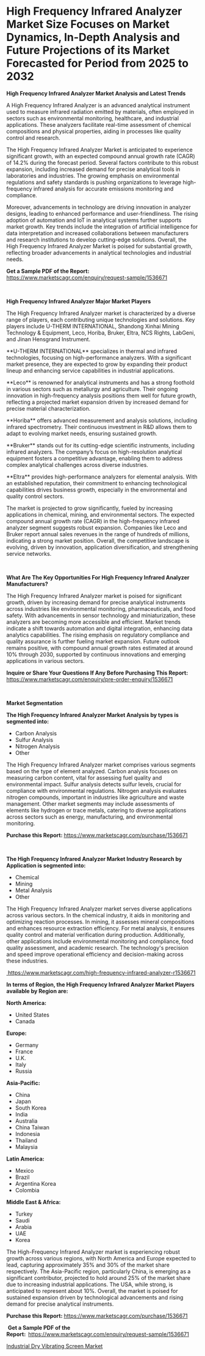 <p><h1>High Frequency Infrared Analyzer Market Size Focuses on Market Dynamics, In-Depth Analysis and Future Projections of its Market Forecasted for Period from 2025 to 2032</h1></p><p><strong>High Frequency Infrared Analyzer Market Analysis and Latest Trends</strong></p>
<p><p>A High Frequency Infrared Analyzer is an advanced analytical instrument used to measure infrared radiation emitted by materials, often employed in sectors such as environmental monitoring, healthcare, and industrial applications. These analyzers facilitate real-time assessment of chemical compositions and physical properties, aiding in processes like quality control and research.</p><p>The High Frequency Infrared Analyzer Market is anticipated to experience significant growth, with an expected compound annual growth rate (CAGR) of 14.2% during the forecast period. Several factors contribute to this robust expansion, including increased demand for precise analytical tools in laboratories and industries. The growing emphasis on environmental regulations and safety standards is pushing organizations to leverage high-frequency infrared analysis for accurate emissions monitoring and compliance.</p><p>Moreover, advancements in technology are driving innovation in analyzer designs, leading to enhanced performance and user-friendliness. The rising adoption of automation and IoT in analytical systems further supports market growth. Key trends include the integration of artificial intelligence for data interpretation and increased collaborations between manufacturers and research institutions to develop cutting-edge solutions. Overall, the High Frequency Infrared Analyzer Market is poised for substantial growth, reflecting broader advancements in analytical technologies and industrial needs.</p></p>
<p><strong>Get a Sample PDF of the Report:&nbsp;</strong> <a href="https://www.marketscagr.com/enquiry/request-sample/1536671?utm_campaign=3215&utm_medium=2&utm_source=Github&utm_content=ia&utm_term=11042025&utm_id=high-frequency-infrared-analyzer">https://www.marketscagr.com/enquiry/request-sample/1536671</a></p>
<p>&nbsp;</p>
<p><strong>High Frequency Infrared Analyzer Major Market Players</strong></p>
<p><p>The High Frequency Infrared Analyzer market is characterized by a diverse range of players, each contributing unique technologies and solutions. Key players include U-THERM INTERNATIONAL, Shandong Xinhai Mining Technology & Equipment, Leco, Horiba, Bruker, Eltra, NCS Rights, LabGeni, and Jinan Hensgrand Instrument.</p><p>**U-THERM INTERNATIONAL** specializes in thermal and infrared technologies, focusing on high-performance analyzers. With a significant market presence, they are expected to grow by expanding their product lineup and enhancing service capabilities in industrial applications.</p><p>**Leco** is renowned for analytical instruments and has a strong foothold in various sectors such as metallurgy and agriculture. Their ongoing innovation in high-frequency analysis positions them well for future growth, reflecting a projected market expansion driven by increased demand for precise material characterization.</p><p>**Horiba** offers advanced measurement and analysis solutions, including infrared spectrometry. Their continuous investment in R&D allows them to adapt to evolving market needs, ensuring sustained growth.</p><p>**Bruker** stands out for its cutting-edge scientific instruments, including infrared analyzers. The company’s focus on high-resolution analytical equipment fosters a competitive advantage, enabling them to address complex analytical challenges across diverse industries.</p><p>**Eltra** provides high-performance analyzers for elemental analysis. With an established reputation, their commitment to enhancing technological capabilities drives business growth, especially in the environmental and quality control sectors.</p><p>The market is projected to grow significantly, fueled by increasing applications in chemical, mining, and environmental sectors. The expected compound annual growth rate (CAGR) in the high-frequency infrared analyzer segment suggests robust expansion. Companies like Leco and Bruker report annual sales revenues in the range of hundreds of millions, indicating a strong market position. Overall, the competitive landscape is evolving, driven by innovation, application diversification, and strengthening service networks.</p></p>
<p>&nbsp;</p>
<p><strong>What Are The Key Opportunities For High Frequency Infrared Analyzer Manufacturers?</strong></p>
<p><p>The High Frequency Infrared Analyzer market is poised for significant growth, driven by increasing demand for precise analytical instruments across industries like environmental monitoring, pharmaceuticals, and food safety. With advancements in sensor technology and miniaturization, these analyzers are becoming more accessible and efficient. Market trends indicate a shift towards automation and digital integration, enhancing data analytics capabilities. The rising emphasis on regulatory compliance and quality assurance is further fueling market expansion. Future outlook remains positive, with compound annual growth rates estimated at around 10% through 2030, supported by continuous innovations and emerging applications in various sectors.</p></p>
<p><strong>Inquire or Share Your Questions If Any Before Purchasing This Report:</strong> <a href="https://www.marketscagr.com/enquiry/pre-order-enquiry/1536671?utm_campaign=3215&utm_medium=2&utm_source=Github&utm_content=ia&utm_term=11042025&utm_id=high-frequency-infrared-analyzer">https://www.marketscagr.com/enquiry/pre-order-enquiry/1536671</a></p>
<p>&nbsp;</p>
<p><strong>Market Segmentation</strong></p>
<p><strong>The High Frequency Infrared Analyzer Market Analysis by types is segmented into:</strong></p>
<p><ul><li>Carbon Analysis</li><li>Sulfur Analysis</li><li>Nitrogen Analysis</li><li>Other</li></ul></p>
<p><p>The High Frequency Infrared Analyzer market comprises various segments based on the type of element analyzed. Carbon analysis focuses on measuring carbon content, vital for assessing fuel quality and environmental impact. Sulfur analysis detects sulfur levels, crucial for compliance with environmental regulations. Nitrogen analysis evaluates nitrogen compounds, important in industries like agriculture and waste management. Other market segments may include assessments of elements like hydrogen or trace metals, catering to diverse applications across sectors such as energy, manufacturing, and environmental monitoring.</p></p>
<p><strong>Purchase this Report:&nbsp;</strong><a href="https://www.marketscagr.com/purchase/1536671?utm_campaign=3215&utm_medium=2&utm_source=Github&utm_content=ia&utm_term=11042025&utm_id=high-frequency-infrared-analyzer">https://www.marketscagr.com/purchase/1536671</a></p>
<p>&nbsp;</p>
<p><strong>The High Frequency Infrared Analyzer Market Industry Research by Application is segmented into:</strong></p>
<p><ul><li>Chemical</li><li>Mining</li><li>Metal Analysis</li><li>Other</li></ul></p>
<p><p>The High Frequency Infrared Analyzer market serves diverse applications across various sectors. In the chemical industry, it aids in monitoring and optimizing reaction processes. In mining, it assesses mineral compositions and enhances resource extraction efficiency. For metal analysis, it ensures quality control and material verification during production. Additionally, other applications include environmental monitoring and compliance, food quality assessment, and academic research. The technology's precision and speed improve operational efficiency and decision-making across these industries.</p></p>
<p><a href="https://www.marketscagr.com/high-frequency-infrared-analyzer-r1536671?utm_campaign=3215&utm_medium=2&utm_source=Github&utm_content=ia&utm_term=11042025&utm_id=high-frequency-infrared-analyzer">&nbsp;https://www.marketscagr.com/high-frequency-infrared-analyzer-r1536671</a></p>
<p><strong>In terms of Region, the High Frequency Infrared Analyzer Market Players available by Region are:</strong></p>
<p>
    <p> <strong> North America: </strong>
        <ul>
            <li>United States</li>
            <li>Canada</li>
        </ul>
        </p> 
    <p> <strong> Europe: </strong>
        <ul>
            <li>Germany</li>
            <li>France</li>
            <li>U.K.</li>
            <li>Italy</li>
            <li>Russia</li>
        </ul>
        </p> 
    <p> <strong> Asia-Pacific: </strong>
        <ul>
            <li>China</li>
            <li>Japan</li>
            <li>South Korea</li>
            <li>India</li>
            <li>Australia</li>
            <li>China Taiwan</li>
            <li>Indonesia</li>
            <li>Thailand</li>
            <li>Malaysia</li>
        </ul>
        </p> 
    <p> <strong> Latin America: </strong>
        <ul>
            <li>Mexico</li>
            <li>Brazil</li>
            <li>Argentina Korea</li>
            <li>Colombia</li>
        </ul>
        </p> 
    <p> <strong> Middle East & Africa: </strong>
        <ul>
            <li>Turkey</li>
            <li>Saudi</li>
            <li>Arabia</li>
            <li>UAE</li>
            <li>Korea</li>
        </ul>
    </p>
    </p>
<p><p>The High-Frequency Infrared Analyzer market is experiencing robust growth across various regions, with North America and Europe expected to lead, capturing approximately 35% and 30% of the market share respectively. The Asia-Pacific region, particularly China, is emerging as a significant contributor, projected to hold around 25% of the market share due to increasing industrial applications. The USA, while strong, is anticipated to represent about 10%. Overall, the market is poised for sustained expansion driven by technological advancements and rising demand for precise analytical instruments.</p></p>
<p><strong>Purchase this Report: </strong><a href="https://www.marketscagr.com/purchase/1536671?utm_campaign=3215&utm_medium=2&utm_source=Github&utm_content=ia&utm_term=11042025&utm_id=high-frequency-infrared-analyzer">https://www.marketscagr.com/purchase/1536671</a></p>
<p>&nbsp;<strong>Get a Sample PDF of the Report:&nbsp;&nbsp;</strong><a href="https://www.marketscagr.com/enquiry/request-sample/1536671?utm_campaign=3215&utm_medium=2&utm_source=Github&utm_content=ia&utm_term=11042025&utm_id=high-frequency-infrared-analyzer">https://www.marketscagr.com/enquiry/request-sample/1536671</a></p>
<p><strong></strong></p>
<p><p><a href="https://github.com/stuwinawisa/Market-Research-Report-List-1/blob/main/industrial-dry-vibrating-screen-market.md?utm_campaign=3215&utm_medium=2&utm_source=Github&utm_content=ia&utm_term=11042025&utm_id=high-frequency-infrared-analyzer">Industrial Dry Vibrating Screen Market</a></p></p>